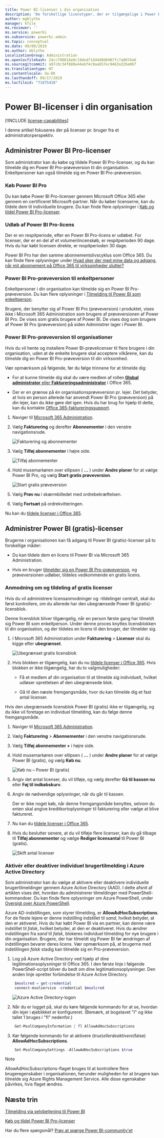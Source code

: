 ```yaml
---
title: Power BI-licenser i din organisation
description: 'De forskellige licenstyper, der er tilgængelige i Power BI, er: gratis licenser, Power BI Pro og Power BI Premium.'
author: mgblythe
manager: kfile
ms.reviewer: ''
ms.service: powerbi
ms.subservice: powerbi-admin
ms.topic: conceptual
ms.date: 09/09/2019
ms.author: mblythe
LocalizationGroup: Administration
ms.openlocfilehash: 24cc798814e0c19de4f1dd4d0d6907fc7a0074a6
ms.sourcegitcommit: a97c0c34f888e44abf4c9aa657ec9463a32be06f
ms.translationtype: HT
ms.contentlocale: da-DK
ms.lasthandoff: 09/17/2019
ms.locfileid: "71075418"
---
```

# <a name="power-bi-licensing-in-your-organization"></a>Power BI-licenser i din organisation

[!INCLUDE [license-capabilities](includes/license-capabilities.md)]

I denne artikel fokuseres der på licenser pr. bruger fra et administratorperspektiv.

## <a name="manage-power-bi-pro-licenses"></a>Administrer Power BI Pro-licenser

Som administrator kan du købe og tildele Power BI Pro-licenser, og du kan tilmelde dig en Power BI Pro-prøveversion til din organisation. Enkeltpersoner kan også tilmelde sig en Power BI Pro-prøveversion.

### <a name="purchase-power-bi-pro"></a>Køb Power BI Pro

Du kan købe Power BI Pro-licenser gennem Microsoft Office 365 eller gennem en certificeret Microsoft-partner. Når du køber licenserne, kan du tildele dem til individuelle brugere. Du kan finde flere oplysninger i [Køb og tildel Power BI Pro-licenser](service-admin-purchasing-power-bi-pro.md).

### <a name="power-bi-pro-license-expiration"></a>Udløb af Power BI Pro-licens

Der er en respitperiode, efter en Power BI Pro-licens er udløbet. For licenser, der er en del af et volumenlincenskøb, er respitperioden 90 dage. Hvis du har købt licensen direkte, er respitperioden 30 dage.

Power BI Pro har den samme abonnementslivscyklus som Office 365. Du kan finde flere oplysninger under [Hvad sker der med mine data og adgang, når mit abonnement på Office 365 til virksomheder slutter?](https://support.office.com/article/What-happens-to-my-data-and-access-when-my-Office-365-for-business-subscription-ends-4436582f-211a-45ec-b72e-33647f97d8a3)

### <a name="power-bi-pro-trial-for-individuals"></a>Power BI Pro-prøveversion til enkeltpersoner

Enkeltpersoner i din organisation kan tilmelde sig en Power BI Pro-prøveversion. Du kan flere oplysninger i [Tilmelding til Power BI som enkeltperson](service-self-service-signup-for-power-bi.md).

Brugere, der benytter sig af Power BI Pro (prøveversion) i produktet, vises ikke i Microsoft 365 Administration som brugere af prøveversionen af Power BI Pro. De vises som gratis brugere af Power BI. De vises dog som brugere af Power BI Pro (prøveversion) på siden Administrer lager i Power BI.

### <a name="power-bi-pro-trial-for-organizations"></a>Power BI Pro-prøveversion til organisationer

Hvis du vil hente og installere Power BI-prøvelicenser til flere brugere i din organisation, uden at de enkelte brugere skal acceptere vilkårene, kan du tilmelde dig en Power BI Pro-prøveversion til din virksomhed.

Vær opmærksom på følgende, før du følge trinnene for at tilmelde dig:

* For at kunne tilmelde dig skal du være medlem af rollen [**Global administrator** eller **Faktureringsadministrator**](https://support.office.com/article/about-office-365-admin-roles-da585eea-f576-4f55-a1e0-87090b6aaa9d) i Office 365.

* Der er en grænse på én organisationsprøveversion pr. lejer. Det betyder, at hvis en person allerede har anvendt Power BI Pro (prøveversion) på din lejer, kan du ikke gøre det igen. Hvis du har brug for hjælp til dette, kan du kontakte [Office 365-faktureringssupport](https://support.office.microsoft.com/article/contact-support-for-business-products-admin-help-32a17ca7-6fa0-4870-8a8d-e25ba4ccfd4b?CorrelationId=552bbf37-214f-4202-80cb-b94240dcd671).

1. Naviger til [Microsoft 365 Administration](https://portal.office.com/adminportal/home#/homepage).

1. Vælg **Fakturering** og derefter **Abonnementer** i den venstre navigationsrude.

   ![Fakturering og abonnementer](media/service-admin-licensing-organization/service-power-bi-pro-in-your-organization-05.png)

1. Vælg **Tilføj abonnementer** i højre side.

   ![Tilføj abonnementer](media/service-admin-licensing-organization/service-power-bi-pro-in-your-organization-06.png)

1. Hold musemarkøren over ellipsen ( **…** ) under **Andre planer** for at vælge Power BI Pro, og vælg **Start gratis prøveversion**.

   ![Start gratis prøveversion](media/service-admin-licensing-organization/service-power-bi-pro-in-your-organization-07.png) 

1. Vælg **Prøv nu** i skærmbilledet med ordrebekræftelsen.

1. Vælg **Fortsæt** på ordrekvitteringen.

Nu kan du [tildele licenser i Office 365](https://support.office.com/article/assign-licenses-to-users-in-office-365-for-business-997596b5-4173-4627-b915-36abac6786dc).

## <a name="manage-power-bi-free-licenses"></a>Administrer Power BI (gratis)-licenser

Brugerne i organisationen kan få adgang til Power BI (gratis)-licenser på to forskellige måder:

* Du kan tildele dem en licens til Power BI via Microsoft 365 Administration.

* Hvis en bruger [tilmelder sig en Power BI Pro-prøveversion](service-self-service-signup-for-power-bi.md), og prøveversionen udløber, tildeles vedkommende en gratis licens.

### <a name="requesting-and-assigning-free-licenses"></a>Anmodning om og tildeling af gratis licenser

Hvis du vil administrere licensanmodninger og -tildelinger centralt, skal du først kontrollere, om du allerede har den ubegrænsede Power BI (gratis)-licensblok.

Denne licensblok bliver tilgængelig, når en person første gang har tilmeldt sig Power BI som enkeltperson. Under denne proces knyttes licensblokken til din organisation, og der tildeles en licens til den bruger, der tilmelder sig.

1. I Microsoft 365 Administration under **Fakturering** > **Licenser** skal du kigge efter **ubegrænset**.

    ![Ubegrænset gratis licensblok](media/service-admin-licensing-organization/unlimited-licenses.png)

1. Hvis blokken er tilgængelig, kan du nu [tildele licenser i Office 365](https://support.office.com/article/assign-licenses-to-users-in-office-365-for-business-997596b5-4173-4627-b915-36abac6786dc). Hvis blokken er ikke tilgængelig, har du to valgmuligheder:

    * Få et medlem af din organisation til at tilmelde sig individuelt, hvilket udløser oprettelsen af den ubegrænsede blok.

    * Gå til den næste fremgangsmåde, hvor du kan tilmelde dig et fast antal licenser.

Hvis den ubegrænsede licensblok Power BI (gratis) ikke er tilgængelig, og du ikke vil foretage en individuel tilmelding, kan du følge denne fremgangsmåde.

1. Naviger til [Microsoft 365 Administration](https://portal.office.com/admin/default.aspx).

1. Vælg **Fakturering** > **Abonnementer** i den venstre navigationsrude.

1. Vælg **Tilføj abonnementer +** i højre side.

1. Hold musemarkøren over ellipsen ( **…** ) under **Andre planer** for at vælge Power BI (gratis), og vælg **Køb nu**.

    ![Køb nu – Power BI (gratis)](media/service-admin-licensing-organization/buy-powerbi-free.png)

1. Angiv det antal licenser, du vil tilføje, og vælg derefter **Gå til kassen nu** eller **Føj til indkøbskurv**.

1. Angiv de nødvendige oplysninger, når du går til kassen.

    Der er ikke noget køb, når denne fremgangsmåde benyttes, selvom du enten skal angive kreditkortoplysninger til fakturering eller vælge at blive faktureret.

1. Nu kan du [tildele licenser i Office 365](https://support.office.com/article/assign-licenses-to-users-in-office-365-for-business-997596b5-4173-4627-b915-36abac6786dc).

1. Hvis du beslutter senere, at du vil tilføje flere licenser, kan du gå tilbage til **Tilføj abonnementer** og vælge **Rediger licensantal** til Power BI (gratis).

    ![Skift antal licenser](media/service-admin-licensing-organization/change-license-quantity.png)

### <a name="enable-or-disable-individual-user-sign-up-in-azure-active-directory"></a>Aktivér eller deaktiver individuel brugertilmelding i Azure Active Directory

Som administrator kan du vælge at aktivere eller deaktivere individuelle brugertilmeldinger gennem Azure Active Directory (AAD). I dette afsnit af artiklen vises det, hvordan du administrerer tilmeldinger med PowerShell-kommandoer. Du kan finde flere oplysninger om Azure PowerShell, under [Oversigt over Azure PowerShell](/powershell/azure/overview).

Azure AD-indstillingen, som styrer tilmelding, er **AllowAdHocSubscriptions**. For de fleste lejere er denne indstilling indstillet til *sand*, hvilket betyder, at den er aktiveret. Hvis du har købt Power BI via en partner, kan denne være indstillet til *falsk*, hvilket betyder, at den er deaktiveret. Hvis du ændrer indstillingen fra *sand* til *falsk*, blokeres individuel tilmelding for nye brugere i din organisation. Brugere, der har tilmeldt sig Power BI før ændringen af indstillingen bevarer deres licens. Vær opmærksom på, at brugerne med indstillingen *falsk* stadig kan tilmelde sig en Pro-prøveversion.

1. Log på Azure Active Directory ved hjælp af dine legitimationsoplysninger til Office 365. I den første linje i følgende PowerShell-script bliver du bedt om dine legitimationsoplysninger. Den anden linje opretter forbindelse til Azure Active Directory.

    ```powershell
     $msolcred = get-credential
     connect-msolservice -credential $msolcred
    ```

   ![Azure Active Directory-logon](media/service-admin-licensing-organization/azure-ad-sign-in.png)

1. Når du er logget på, skal du køre følgende kommando for at se, hvordan din lejer i øjeblikket er konfigureret. (Bemærk, at bogstavet "I" og ikke tallet 1 bruges i "fl" nedenfor.)

    ```powershell
     Get-MsolCompanyInformation | fl AllowAdHocSubscriptions 
    ```
1. Kør følgende kommando for at aktivere ($true) eller deaktivere ($false) **AllowAdHocSubscriptions**.

    ```powershell
     Set-MsolCompanySettings -AllowAdHocSubscriptions $true
    ```

> [!NOTE]
> AllowAdHocSubscriptions-flaget bruges til at kontrollere flere brugeregenskaber i organisationen, herunder muligheden for at brugere kan tilmelde sig Azure Rights Management Service. Alle disse egenskaber påvirkes, hvis flaget ændres.

## <a name="next-steps"></a>Næste trin

[Tilmelding via selvbetjening til Power BI](service-self-service-signup-for-power-bi.md)  

[Køb og tildel Power BI Pro-licenser](service-admin-purchasing-power-bi-pro.md)

Har du flere spørgsmål? [Prøv at spørge Power BI-community'et](http://community.powerbi.com/)